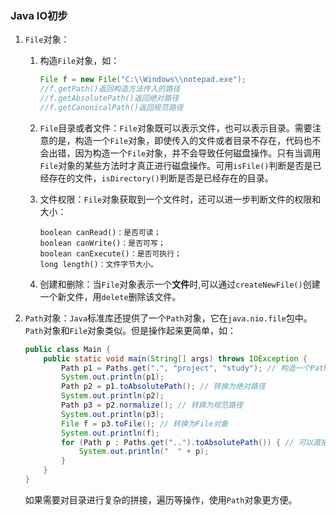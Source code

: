 ### Java IO初步 ###

1. `File`对象：

   1. 构造`File`对象，如：

      ```java
      File f = new File("C:\\Windows\\notepad.exe");
      //f.getPath()返回构造方法传入的路径
      //f.getAbsolutePath()返回绝对路径
      //f.getCanonicalPath()返回规范路径
      ```

   2. `File`目录或者文件：`File`对象既可以表示文件，也可以表示目录。需要注意的是，构造一个`File`对象，即使传入的文件或者目录不存在，代码也不会出错，因为构造一个`File`对象，并不会导致任何磁盘操作。只有当调用`File`对象的某些方法时才真正进行磁盘操作。可用`isFile()`判断是否是已经存在的文件，`isDirectory()`判断是否是已经存在的目录。

   3. 文件权限：`File`对象获取到一个文件时，还可以进一步判断文件的权限和大小：

      ```text
      boolean canRead()：是否可读；
      boolean canWrite()：是否可写；
      boolean canExecute()：是否可执行；
      long length()：文件字节大小。
      ```

   4. 创建和删除：当`File`对象表示一个**文件**时,可以通过`createNewFile()`创建一个新文件，用`delete`删除该文件。

2. `Path`对象：`Java`标准库还提供了一个`Path`对象，它在`java.nio.file`包中。`Path`对象和`File`对象类似。但是操作起来更简单，如：

   ```java
   public class Main {
       public static void main(String[] args) throws IOException {
           Path p1 = Paths.get(".", "project", "study"); // 构造一个Path对象
           System.out.println(p1);
           Path p2 = p1.toAbsolutePath(); // 转换为绝对路径
           System.out.println(p2);
           Path p3 = p2.normalize(); // 转换为规范路径
           System.out.println(p3);
           File f = p3.toFile(); // 转换为File对象
           System.out.println(f);
           for (Path p : Paths.get("..").toAbsolutePath()) { // 可以直接遍历Path
               System.out.println("  " + p);
           }
       }
   }
   ```

   如果需要对目录进行复杂的拼接，遍历等操作，使用`Path`对象更方便。